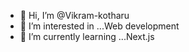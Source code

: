 - 👋 Hi, I’m @Vikram-kotharu
- 👀 I’m interested in ...Web development
- 🌱 I’m currently learning ...Next.js


<!---
Vikram-kotharu/Vikram-kotharu is a ✨ special ✨ repository because its `README.md` (this file) appears on your GitHub profile.
You can click the Preview link to take a look at your changes.
--->
